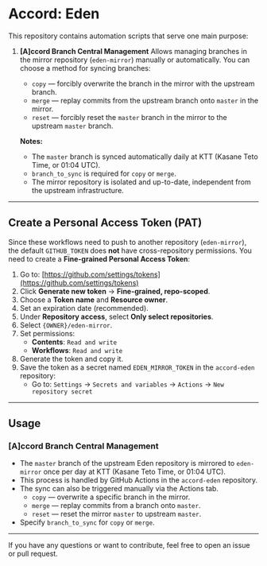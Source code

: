# Accord: Eden

This repository contains automation scripts that serve one main purpose:

1. **[A]ccord Branch Central Management**
   Allows managing branches in the mirror repository (`eden-mirror`) manually or automatically.
   You can choose a method for syncing branches:
   - `copy` — forcibly overwrite the branch in the mirror with the upstream branch.
   - `merge` — replay commits from the upstream branch onto `master` in the mirror.
   - `reset` — forcibly reset the `master` branch in the mirror to the upstream `master` branch.

   **Notes:**
   - The `master` branch is synced automatically daily at KTT (Kasane Teto Time, or 01:04 UTC).
   - `branch_to_sync` is required for `copy` or `merge`.
   - The mirror repository is isolated and up-to-date, independent from the upstream infrastructure.

---

## Create a Personal Access Token (PAT)

Since these workflows need to push to another repository (`eden-mirror`), the default `GITHUB_TOKEN` does **not** have cross-repository permissions. You need to create a **Fine-grained Personal Access Token**:

1. Go to: [https://github.com/settings/tokens](https://github.com/settings/tokens)
2. Click **Generate new token** → **Fine-grained, repo-scoped**.
3. Choose a **Token name** and **Resource owner**.
4. Set an expiration date (recommended).
5. Under **Repository access**, select **Only select repositories**.
6. Select `{OWNER}/eden-mirror`.
7. Set permissions:
    - **Contents**: `Read and write`
    - **Workflows**: `Read and write`
8. Generate the token and copy it.
9. Save the token as a secret named `EDEN_MIRROR_TOKEN` in the `accord-eden` repository:
    - Go to:
      `Settings` → `Secrets and variables` → `Actions` → `New repository secret`

---

## Usage

### [A]ccord Branch Central Management

- The `master` branch of the upstream Eden repository is mirrored to `eden-mirror` once per day at KTT (Kasane Teto Time, or 01:04 UTC).
- This process is handled by GitHub Actions in the `accord-eden` repository.
- The sync can also be triggered manually via the Actions tab.
  - `copy` — overwrite a specific branch in the mirror.
  - `merge` — replay commits from a branch onto `master`.
  - `reset` — reset the mirror `master` to upstream `master`.
- Specify `branch_to_sync` for `copy` or `merge`.

---

If you have any questions or want to contribute, feel free to open an issue or pull request.
